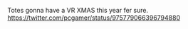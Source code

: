 Totes gonna have a VR XMAS this year fer sure. https://twitter.com/pcgamer/status/975779066396794880